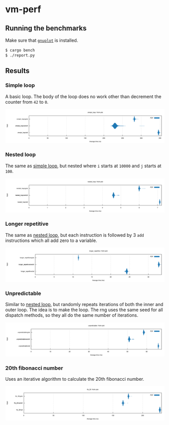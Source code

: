 # vm-perf

## Running the benchmarks

Make sure that [`gnuplot`](http://www.gnuplot.info/) is installed.

```
$ cargo bench
$ ./report.py
```

## Results

### Simple loop

A basic loop. The body of the loop does no work other than decrement the counter from `42` to `0`.

<img src="./report/simple_loop_violin.svg">

### Nested loop

The same as [simple loop](#simple-loop), but nested where `i` starts at `10000` and `j` starts at `100`.

<img src="./report/nested_loop_violin.svg">

### Longer repetitive

The same as [nested loop](#nested-loop), but each instruction is followed by 3 `add` instructions which all add zero to a variable.

<img src="./report/longer_repetitive_violin.svg">

### Unpredictable

Similar to [nested loop](#nested-loop), but randomly repeats iterations of both the inner and outer loop. The idea is to make the loop. The rng uses the same seed for all dispatch methods, so they all do the same number of iterations.

<img src="./report/unpredictable_violin.svg">

### 20th fibonacci number

Uses an iterative algorithm to calculate the 20th fibonacci number.

<img src="./report/fib_20_violin.svg">
